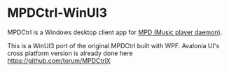 # MPDCtrl-WinUI3

MPDCtrl is a Windows desktop client app for [MPD (Music player daemon)](http://www.musicpd.org/). 

This is a WinUI3 port of the original MPDCtrl built with WPF. Avalonia UI's cross platform version is already done here https://github.com/torum/MPDCtrlX









